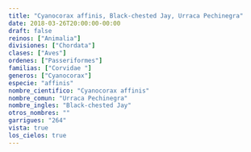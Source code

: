```yaml
---
title: "Cyanocorax affinis, Black-chested Jay, Urraca Pechinegra"
date: 2018-03-26T20:00:00-00:00
draft: false
reinos: ["Animalia"]
divisiones: ["Chordata"]
clases: ["Aves"]
ordenes: ["Passeriformes"]
familias: ["Corvidae "]
generos: ["Cyanocorax"]
especie: "affinis"
nombre_cientifico: "Cyanocorax affinis"
nombre_comun: "Urraca Pechinegra"
nombre_ingles: "Black-chested Jay"
otros_nombres: ""
garrigues: "264"
vista: true
los_cielos: true
---
```

